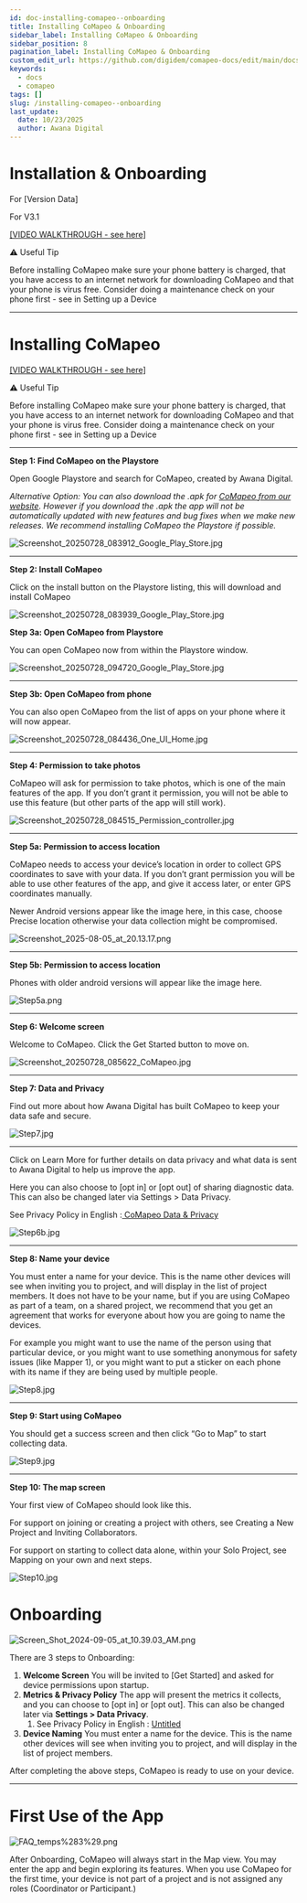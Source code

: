 ```yaml
---
id: doc-installing-comapeo--onboarding
title: Installing CoMapeo & Onboarding
sidebar_label: Installing CoMapeo & Onboarding
sidebar_position: 8
pagination_label: Installing CoMapeo & Onboarding
custom_edit_url: https://github.com/digidem/comapeo-docs/edit/main/docs/getting-started-essentials/installing-comapeo--onboarding.md
keywords:
  - docs
  - comapeo
tags: []
slug: /installing-comapeo--onboarding
last_update:
  date: 10/23/2025
  author: Awana Digital
---
```


# Installation & Onboarding


For [Version Data]


For V3.1


[[VIDEO WALKTHROUGH - see here]](https://drive.google.com/file/d/1QWKYMfgGk2Qh8jGez_ZrwWhck8n_gn26/view?usp=drive_link)


⚠️ Useful Tip


Before installing CoMapeo make sure your phone battery is charged, that you have access to an internet network for downloading CoMapeo and that your phone is virus free. Consider doing a maintenance check on your phone first - see in Setting up a Device


---


# Installing CoMapeo


[[VIDEO WALKTHROUGH - see here]](https://drive.google.com/file/d/1QWKYMfgGk2Qh8jGez_ZrwWhck8n_gn26/view?usp=drive_link)


⚠️ Useful Tip


Before installing CoMapeo make sure your phone battery is charged, that you have access to an internet network for downloading CoMapeo and that your phone is virus free. Consider doing a maintenance check on your phone first - see in Setting up a Device


---


**Step 1: Find CoMapeo on the Playstore**


Open Google Playstore and search for CoMapeo, created by Awana Digital.


_Alternative Option: You can also download the .apk for_ [_CoMapeo from our website_](https://awana.digital/comapeo)_. However if you download the .apk the app will not be automatically updated with new features and bug fixes when we make new releases. We recommend installing CoMapeo the Playstore if possible._


![Screenshot_20250728_083912_Google_Play_Store.jpg](/images/installingcomapeoonb_0.jpg)


---


**Step 2: Install CoMapeo**


Click on the install button on the Playstore listing, this will download and install CoMapeo


![Screenshot_20250728_083939_Google_Play_Store.jpg](/images/installingcomapeoonb_1.jpg)


**Step 3a: Open CoMapeo from Playstore**


You can open CoMapeo now from within the Playstore window.


![Screenshot_20250728_094720_Google_Play_Store.jpg](/images/installingcomapeoonb_2.jpg)


---


**Step 3b: Open CoMapeo from phone**


You can also open CoMapeo from the list of apps on your phone where it will now appear.


![Screenshot_20250728_084436_One_UI_Home.jpg](/images/installingcomapeoonb_3.jpg)


---


**Step 4: Permission to take photos**


CoMapeo will ask for permission to take photos, which is one of the main features of the app. If you don’t grant it permission, you will not be able to use this feature (but other parts of the app will still work).


![Screenshot_20250728_084515_Permission_controller.jpg](/images/installingcomapeoonb_4.jpg)


---


**Step 5a: Permission to access location**


CoMapeo needs to access your device’s location in order to collect GPS coordinates to save with your data. If you don’t grant permission you will be able to use other features of the app, and give it access later, or enter GPS coordinates manually.


Newer Android versions appear like the image here, in this case, choose Precise location otherwise your data collection might be compromised.


![Screenshot_2025-08-05_at_20.13.17.png](/images/installingcomapeoonb_5.png)


---


**Step 5b: Permission to access location**


Phones with older android versions will appear like the image here.


![Step5a.png](/images/installingcomapeoonb_6.png)


---


**Step 6: Welcome screen**


Welcome to CoMapeo. Click the Get Started button to move on.


![Screenshot_20250728_085622_CoMapeo.jpg](/images/installingcomapeoonb_7.jpg)


---


**Step 7: Data and Privacy**


Find out more about how Awana Digital has built CoMapeo to keep your data safe and secure.


![Step7.jpg](/images/installingcomapeoonb_8.jpg)


---


Click on Learn More for further details on data privacy and what data is sent to Awana Digital to help us improve the app.


Here you can also choose to [opt in] or [opt out] of sharing diagnostic data. This can also be changed later via Settings > Data Privacy.


See Privacy Policy in English :[ CoMapeo Data & Privacy](https://www.notion.so/CoMapeo-Data-Privacy-d8f413bbbf374a2092655b89b9ceb2b0)


![Step6b.jpg](/images/installingcomapeoonb_9.jpg)


---


**Step 8: Name your device**


You must enter a name for your device. This is the name other devices will see when inviting you to project, and will display in the list of project members. It does not have to be your name, but if you are using CoMapeo as part of a team, on a shared project, we recommend that you get an agreement that works for everyone about how you are going to name the devices.


For example you might want to use the name of the person using that particular device, or you might want to use something anonymous for safety issues (like Mapper 1), or you might want to put a sticker on each phone with its name if they are being used by multiple people.


![Step8.jpg](/images/installingcomapeoonb_10.jpg)


---


**Step 9: Start using CoMapeo**


You should get a success screen and then click “Go to Map” to start collecting data.


![Step9.jpg](/images/installingcomapeoonb_11.jpg)


---


**Step 10: The map screen**


Your first view of CoMapeo should look like this.


For support on joining or creating a project with others, see Creating a New Project and Inviting Collaborators.


For support on starting to collect data alone, within your Solo Project, see Mapping on your own and next steps.


![Step10.jpg](/images/installingcomapeoonb_12.jpg)


# Onboarding


![Screen_Shot_2024-09-05_at_10.39.03_AM.png](/images/installingcomapeoonb_13.png)


There are 3 steps to Onboarding:

1. **Welcome Screen**
You will be invited to [Get Started] and asked for device permissions upon startup.
2. **Metrics & Privacy Policy**
The app will present the metrics it collects, and you can choose to [opt in] or [opt out]. This can also be changed later via **Settings > Data Privacy**.
    1. See Privacy Policy in English : [Untitled](https://www.notion.so/d8f413bbbf374a2092655b89b9ceb2b0)
3. **Device Naming**
You must enter a name for the device. This is the name other devices will see when inviting you to project, and will display in the list of project members.

After completing the above steps, CoMapeo is ready to use on your device.


---


# **First Use of the App**


![FAQ_temps%283%29.png](/images/installingcomapeoonb_14.png)


After Onboarding, CoMapeo will always start in the Map view. You may enter the app and begin exploring its features. When you use CoMapeo for the first time, your device is not part of a project and is not assigned any roles (Coordinator or Participant.)

